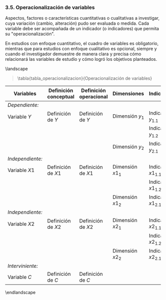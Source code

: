 ### 3.5. Operacionalización de variables

Aspectos, factores o características cuantitativas o cualitativas a investigar, 
cuya variación (cambio, alteración) pudo ser evaluada o medida. Cada variable 
debe ser acompañada de un indicador (o indicadores) que permita su "operacionalización".

En estudios con enfoque cuantitativo, el cuadro de variables es obligatorio, mientras 
que para estudios con enfoque cualitativo es opcional, siempre y cuando el investigador 
demuestre de manera clara y precisa cómo relacionará las variables de estudio y 
cómo logró los objetivos planteados.

\landscape

> \tabla{tabla_operacionalizacion}{Operacionalización de variables}

| Variables | Definición conceptual | Definición operacional | Dimensiones | Indicadores
| -- | -- | -- | -- | --
| *Dependiente:*
| Variable $Y$ | Definición de $Y$ | Definición de $Y$ | Dimensión $y_1$ | Indicador $y_{1{.}1}$
| | | | | Indicador $y_{1{.}2}$
| | | | Dimensión $y_2$ | Indicador $y_{2{.}1}$
| *Independiente:*
| Variable $X1$ | Definición de $X1$ | Definición de $X1$ | Dimensión $x1_1$ | Indicador $x1_{1{.}1}$
| | | | | Indicador $x1_{1{.}2}$
| | | | Dimensión $x1_2$ | Indicador $x1_{2{.}1}$
| *Independiente:*
| Variable $X2$ | Definición de $X2$ | Definición de $X2$ | Dimensión $x2_1$ | Indicador $x2_{1{.}1}$
| | | | | Indicador $x2_{1{.}2}$
| | | | Dimensión $x2_2$ | Indicador $x2_{2{.}1}$
| *Interviniente:*
| Variable $C$ | Definición de $C$ | Definición de $C$

\endlandscape
